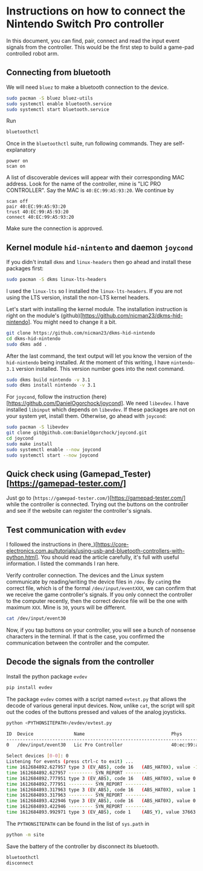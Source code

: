 # Instructions on how to connect the Nintendo Switch Pro controller
In this document, you can find, pair, connect and read the input event signals from the controller. This would be the first step to build a game-pad controlled robot arm.

## Connecting from bluetooth
We will need `bluez` to make a bluetooth connection to the device. 
```bash
sudo pacman -S bluez bluez-utils
sudo systemctl enable bluetooth.service
sudo systemctl start bluetooth.service
```

Run
```bash
bluetoothctl
```
Once in the `bluetoothctl` suite, run following commands. They are self-explanatory
```
power on
scan on
```
A list of discoverable devices will appear with their corresponding MAC address. Look for the name of the controller, mine is "LIC PRO CONTROLLER". Say the MAC is `40:EC:99:A5:93:20`. We continue by
```
scan off
pair 40:EC:99:A5:93:20
trust 40:EC:99:A5:93:20
connect 40:EC:99:A5:93:20
```
Make sure the connection is approved.


## Kernel module `hid-nintento` and daemon `joycond`
If you didn't install `dkms` and `linux-headers` then go ahead and install these packages first:
```bash
sudo pacman -S dkms linux-lts-headers
```
I used the `linux-lts` so I installed the `linux-lts-headers`. If you are not using the LTS version, install the non-LTS kernel headers.

Let's start with installing the kernel module. The installation instruction is right on the module's (github)[https://github.com/nicman23/dkms-hid-nintendo]. You might need to change it a bit.
```bash
git clone https://github.com/nicman23/dkms-hid-nintendo
cd dkms-hid-nintendo
sudo dkms add .
```
After the last command, the text output will let you know the version of the `hid-nintendo` being installed. At the moment of this writing, I have `nintendo-3.1` version installed. This version number goes into the next command.
```bash
sudo dkms build nintendo -v 3.1
sudo dkms install nintendo -v 3.1
```

For `joycond`, follow the instruction (here)[https://github.com/DanielOgorchock/joycond]. We need `libevdev`. I have installed `libinput` which depends on `libevdev`. If these packages are not on your system yet, install them. Otherwise, go ahead with `joycond`:
```bash
sudo pacman -S libevdev
git clone git@github.com:DanielOgorchock/joycond.git
cd joycond
sudo make install
sudo systemctl enable --now joycond
sudo systemctl start --now joycond
```

## Quick check using (Gamepad\_Tester)[https://gamepad-tester.com/]
Just go to (`https://gamepad-tester.com/`)[https://gamepad-tester.com/] while the controller is connected. Trying out the buttons on the controller and see if the website can register the controller's signals.

## Test communication with `evdev`
I followed the instructions in (here_)[https://core-electronics.com.au/tutorials/using-usb-and-bluetooth-controllers-with-python.html]. You should read the article carefully, it's full with useful information. I listed the commands I ran here.

Verify controller connection. The devices and the Linux system communicate by reading/writing the device files in `/dev`. By `cat`ing the correct file, which is of the formal `/dev/input/eventXXX`, we can confirm that we receive the game controller's signals. If you only connect the controller to the computer recently, then the correct device file will be the one with maximum `XXX`. Mine is `30`, yours will be different.
```bash
cat /dev/input/event30
```
Now, if you tap buttons on your controller, you will see a bunch of nonsense characters in the terminal. If that is the case, you confirmed the communication between the controller and the computer.

## Decode the signals from the controller
Install the python package `evdev`
```bash
pip install evdev
```

The package `evdev` comes with a script named `evtest.py` that allows the decode of various general input devices. Now, unlike `cat`, the script will spit out the codes of the buttons pressed and values of the analog joysticks. 
```bash
python <PYTHONSITEPATH>/evdev/evtest.py

ID  Device               Name                                Phys                                Uniq
------------------------------------------------------------------------------------------------------------------
0   /dev/input/event30   Lic Pro Controller                  40:ec:99:a5:93:20                   30:31:7d:2f:1d:5b

Select devices [0-0]: 0
Listening for events (press ctrl-c to exit) ...
time 1612684892.627957 type 3 (EV_ABS), code 16   (ABS_HAT0X), value -1
time 1612684892.627957 --------- SYN_REPORT --------
time 1612684892.777951 type 3 (EV_ABS), code 16   (ABS_HAT0X), value 0
time 1612684892.777951 --------- SYN_REPORT --------
time 1612684893.317963 type 3 (EV_ABS), code 16   (ABS_HAT0X), value 1
time 1612684893.317963 --------- SYN_REPORT --------
time 1612684893.422946 type 3 (EV_ABS), code 16   (ABS_HAT0X), value 0
time 1612684893.422946 --------- SYN_REPORT --------
time 1612684893.992971 type 3 (EV_ABS), code 1    (ABS_Y), value 37663
```

The `PYTHONSITEPATH` can be found in the list of `sys.path` in
```bash
python -m site
```

Save the battery of the controller by disconnect its bluetooth.
```bash
bluetoothctl
disconnect 
```

